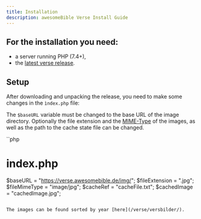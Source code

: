 ```yaml
---
title: Installation
description: awesomeBible Verse Install Guide
---
```


## For the installation you need:

- a server running PHP (7.4+),
- the [latest verse release](https://github.com/awesomeBible/verse/releases/latest).

## Setup
After downloading and unpacking the release, you need to make some changes in the `ìndex.php` file:

The `$baseURL` variable must be changed to the base URL of the image directory.
Optionally the file extension and the [MIME-Type](https://developer.mozilla.org/en-US/docs/Web/HTTP/Basics_of_HTTP/MIME_types/Common_types) of the images, as well as the path to the cache state file can be changed.

``php
# index.php
$baseURL = "https://verse.awesomebible.de/img/";
$fileExtension = ".jpg";
$fileMimeType = "image/jpg";
$cacheRef = "cacheFile.txt";
$cachedImage = "cachedImage.jpg";
```

The images can be found sorted by year [here](/verse/versbilder/).